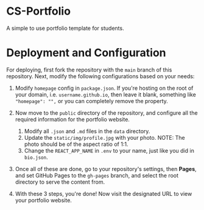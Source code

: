 # CS-Portfolio

A simple to use portfolio template for students.

# Deployment and Configuration

For deploying, first fork the repository with the `main` branch of this repository. Next, modify the following configurations based on your needs:

1. Modify `homepage` config in `package.json`. If you're hosting on the root of your domain, i.e. `username.github.io`, then leave it blank, something like `"homepage": "",` or you can completely remove the property.

2. Now move to the `public` directory of the repository, and configure all the required information for the portfolio website.

    1. Modify all `.json` and `.md` files in the `data` directory.
    2. Update the `static/img/profile.jpg` with your photo. NOTE: The photo should be of the aspect ratio of 1:1.
    3. Change the `REACT_APP_NAME` in `.env` to your name, just like you did in `bio.json`.

3. Once all of these are done, go to your repository's settings, then **Pages**, and set GitHub Pages to the `gh-pages` branch, and select the root directory to serve the content from.

4. With these 3 steps, you're done! Now visit the designated URL to view your portfolio website.
